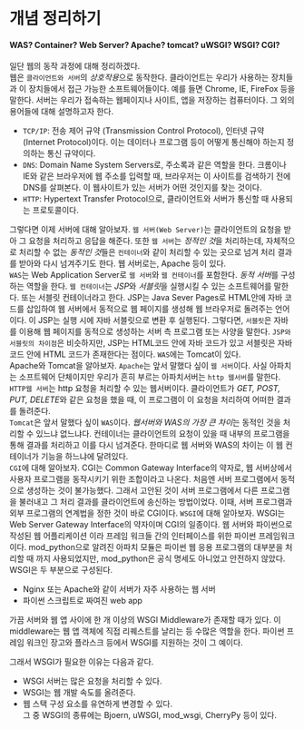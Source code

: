 개념 정리하기
======
#### WAS? Container? Web Server? Apache? tomcat? uWSGI? WSGI? CGI?
일단 웹의 동작 과정에 대해 정리하겠다.  
웹은 `클라이언트와 서버`의 *상호작용*으로 동작한다. 클라이언트는 우리가 사용하는 장치들과 이 장치들에서 접근 가능한 소프트웨어들이다. 예를 들면 Chrome, IE, FireFox 등을 말한다. 서버는 우리가 접속하는 웹페이지나 사이트, 앱을 저장하는 컴퓨터이다. 그 외의 용어들에 대해 설명하고자 한다.
- `TCP/IP`: 전송 제어 규약 (Transmission Control Protocol), 인터넷 규약 (Internet Protocol)이다. 이는 데이터나 프로그램 등이 어떻게 통신해야 하는지 정의하는 통신 규약이다.
- `DNS`: Domain Name System Servers로, 주소록과 같은 역할을 한다. 크롬이나 IE와 같은 브라우저에 웹 주소를 입력할 때, 브라우저는 이 사이트를 검색하기 전에 DNS를 살펴본다. 이 웹사이트가 있는 서버가 어떤 것인지를 찾는 것이다.
- `HTTP`: Hypertext Transfer Protocol으로, 클라이언트와 서버가 통신할 때 사용되는 프로토콜이다.   

그렇다면 이제 서버에 대해 알아보자. `웹 서버(Web Server)`는 클라이언트의 요청을 받아 그 요청을 처리하고 응답을 해준다. 또한 `웹 서버`는 *정적인 것*을 처리하는데, 자체적으로 처리할 수 없는 *동적인 것*들은 `컨테이너`와 같이 처리할 수 있는 곳으로 넘겨 처리 결과를 받아와 다시 넘겨주기도 한다. 웹 서버로는, Apache 등이 있다.  
`WAS`는 Web Application Server로 `웹 서버`와 `웹 컨테이너`를 포함한다. *동적 서버*를 구성하는 역할을 한다. `웹 컨테이너`는 *JSP*와 *서블릿*을 실행시킬 수 있는 소프트웨어를 말한다. 또는 서블릿 컨테이너라고 한다. JSP는 Java Sever Pages로 HTML안에 자바 코드를 삽입하여 웹 서버에서 동적으로 웹 페이지를 생성해 웹 브라우저로 돌려주는 언어이다. 이 JSP는 실행 시에 자바 서블릿으로 변환 후 실행된다. 그렇다면, `서블릿`은 자바를 이용해 웹 페이지를 동적으로 생성하는 서버 측 프로그램 또는 사양을 말한다. `JSP와 서블릿의 차이점`은 비슷하지만, JSP는 HTML코드 안에 자바 코드가 있고 서블릿은 자바 코드 안에 HTML 코드가 존재한다는 점이다. `WAS`에는 Tomcat이 있다.   
Apache와 Tomcat을 알아보자. `Apache`는 앞서 말했다 싶이 `웹 서버`이다. 사실 아파치는 소프트웨어 단체이지만 우리가 흔히 부르는 아파치서버는 `http 웹서버`를 말한다. `HTTP웹 서버`는 http 요청을 처리할 수 있는 웹서버이다. 클라이언트가 *GET, POST, PUT, DELETE*와 같은 요청을 했을 때, 이 프로그램이 이 요청을 처리하여 어떠한 결과를 돌려준다.  
`Tomcat`은 앞서 말했다 싶이 `WAS`이다. *웹서버와 WAS의 가장 큰 차이*는 동적인 것을 처리할 수 있느냐 없느냐다. 컨테이너는 클라이언트의 요청이 있을 때 내부의 프로그램을 통해 결과를 처리하고 이를 다시 넘겨준다. 한마디로 웹 서버와 WAS의 차이는 이 웹 컨테이너가 기능을 하느냐에 달려있다.   
`CGI`에 대해 알아보자. CGI는 Common Gateway Interface의 약자로, 웹 서버상에서 사용자 프로그램을 동작시키기 위한 조합이라고 나온다. 처음엔 서버 프로그램에서 동적으로 생성하는 것이 불가능했다. 그래서 고안된 것이 서버 프로그램에서 다른 프로그램을 불러내고 그 처리 결과를 클라이언트에 송신하는 방법이었다. 이때, 서버 프로그램과 외부 프로그램의 연계법을 정한 것이 바로 CGI이다.
`WSGI`에 대해 알아보자. WSGI는 Web Server Gateway Interface의 약자이며 CGI의 일종이다. 웹 서버와 파이썬으로 작성된 웹 어플리케이션 이라 프레임 워크들 간의 인터페이스를 위한 파이썬 프레임워크이다. mod_python으로 알려진 아파치 모듈은 파이썬 웹 응용 프로그램의 대부분을 처리할 때 까지 사용되었지만, mod_python은 공식 명세도 아니었고 안전하지 않았다. WSGI은 두 부분으로 구성된다.
- Nginx 또는 Apache와 같이 서버가 자주 사용하는 웹 서버
- 파이썬 스크립트로 짜여진 web app  

가끔 서버와 웹 앱 사이에 한 개 이상의 WSGI Middleware가 존재할 때가 있다. 이 middleware는 웹 앱 객체에 직접 리퀘스트를 날리는 등 수많은 역할을 한다. 파이썬 프레임 워크인 장고와 플라스크 등에서 WSGI를 지원하는 것이 그 예이다.

 그래서 WSGI가 필요한 이유는 다음과 같다.
 -  WSGI 서버는 많은 요청을 처리할 수 있다. 
 -  WSGI는 웹 개발 속도를 올려준다.
 - 웹 스택 구성 요소를 유연하게 변경할 수 있다.   
 그 중 WSGI의 종류에는 Bjoern, uWSGI, mod_wsgi, CherryPy 등이 있다.